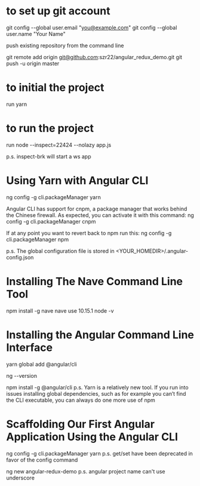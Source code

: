 # to set up git account

git config --global user.email "you@example.com"
git config --global user.name "Your Name"

push existing repository from the command line

git remote add origin git@github.com:szr22/angular_redux_demo.git
git push -u origin master

# to initial the project
run yarn

# to run the project
run node --inspect=22424 --nolazy app.js

p.s. inspect-brk will start a ws app

# Using Yarn with Angular CLI
ng config -g cli.packageManager yarn

Angular CLI has support for cnpm, a package manager that works behind the Chinese firewall. As expected, you can activate it with this command:
ng config -g cli.packageManager cnpm

If at any point you want to revert back to npm run this:
ng config -g cli.packageManager npm

p.s. The global configuration file is stored in <YOUR_HOMEDIR>/.angular-config.json

# Installing The Nave Command Line Tool
npm install -g nave
nave use 10.15.1
node -v

# Installing the Angular Command Line Interface
yarn global add @angular/cli

ng --version

npm install -g @angular/cli
p.s. Yarn is a relatively new tool. If you run into issues installing global dependencies, such as for example you can’t find the CLI executable, you can always do one more use of npm

# Scaffolding Our First Angular Application Using the Angular CLI
ng config -g cli.packageManager yarn
p.s. get/set have been deprecated in favor of the config command

ng new angular-redux-demo
p.s. angular project name can't use underscore

